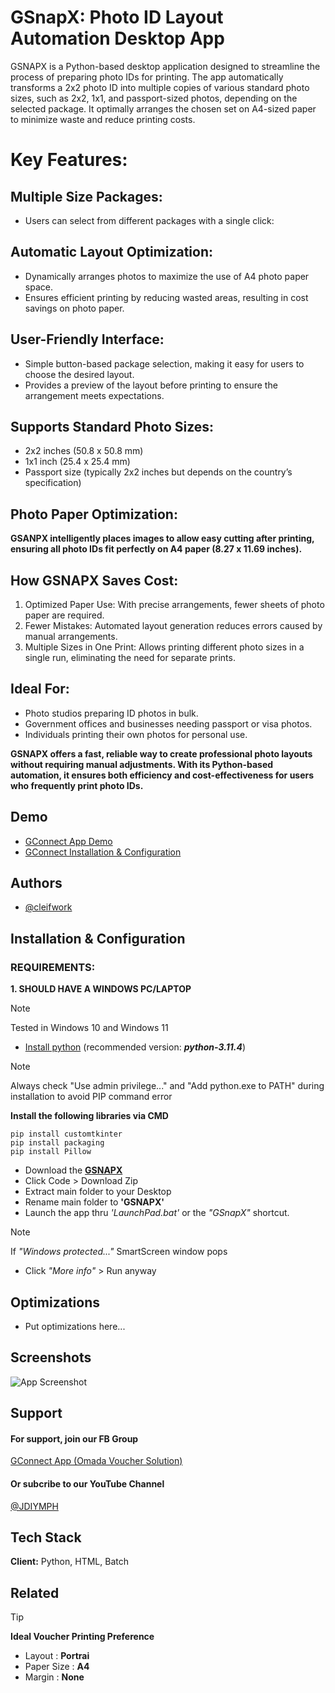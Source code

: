 
# GSnapX: Photo ID Layout Automation Desktop App

GSNAPX is a Python-based desktop application designed to streamline the process of preparing photo IDs for printing. The app automatically transforms a 2x2 photo ID into multiple copies of various standard photo sizes, such as 2x2, 1x1, and passport-sized photos, depending on the selected package. It optimally arranges the chosen set on A4-sized paper to minimize waste and reduce printing costs.

# Key Features:
## Multiple Size Packages:
- Users can select from different packages with a single click:

## Automatic Layout Optimization:
- Dynamically arranges photos to maximize the use of A4 photo paper space.
- Ensures efficient printing by reducing wasted areas, resulting in cost savings on photo paper.

## User-Friendly Interface:
- Simple button-based package selection, making it easy for users to choose the desired layout.
- Provides a preview of the layout before printing to ensure the arrangement meets expectations.

## Supports Standard Photo Sizes:
- 2x2 inches (50.8 x 50.8 mm)
- 1x1 inch (25.4 x 25.4 mm)
- Passport size (typically 2x2 inches but depends on the country’s specification)

## Photo Paper Optimization:
**GSANPX intelligently places images to allow easy cutting after printing, ensuring all photo IDs fit perfectly on A4 paper (8.27 x 11.69 inches).**

## How GSNAPX Saves Cost:
1. Optimized Paper Use: With precise arrangements, fewer sheets of photo paper are required.
2. Fewer Mistakes: Automated layout generation reduces errors caused by manual arrangements.
3. Multiple Sizes in One Print: Allows printing different photo sizes in a single run, eliminating the need for separate prints.

## Ideal For:
- Photo studios preparing ID photos in bulk.
- Government offices and businesses needing passport or visa photos.
- Individuals printing their own photos for personal use.

**GSNAPX offers a fast, reliable way to create professional photo layouts without requiring manual adjustments. With its Python-based automation, it ensures both efficiency and cost-effectiveness for users who frequently print photo IDs.**

## Demo

-   [GConnect App Demo](https://www.youtube.com/watch?v=eXLdvv9VYJA)
-   [GConnect Installation & Configuration](https://www.youtube.com/watch?v=hjWmLe4AmSo)


## Authors
- [@cleifwork](https://www.github.com/cleifwork)

## Installation & Configuration
### REQUIREMENTS:
**1. SHOULD HAVE A WINDOWS PC/LAPTOP** 
> [!NOTE] 
> Tested in Windows 10 and Windows 11

- [Install python](https://www.python.org/downloads/) (recommended version: _**python-3.11.4**_)
> [!NOTE] 
> Always check "Use admin privilege..." and "Add python.exe to PATH" during installation to avoid PIP command error    

**Install the following libraries via CMD**
```
pip install customtkinter
pip install packaging
pip install Pillow
```
		
-   Download the **[GSNAPX](https://github.com/cleifwork/GSNAPX)**
-   Click Code > Download Zip
-   Extract main folder to your Desktop
-   Rename main folder to **'GSNAPX'**
-   Launch the app thru _'LaunchPad.bat'_ or the _"GSnapX"_ shortcut.

> [!NOTE] 
> If _"Windows protected..."_ SmartScreen window pops
-   Click _"More info"_ > Run anyway

## Optimizations
- Put optimizations here...

## Screenshots
![App Screenshot](https://drive.google.com/uc?export=view&id=1Vro6VWORnAFdjA1cgl-9VerqrLVbPYu7)

## Support
#### For support, join our FB Group
[GConnect App (Omada Voucher Solution)](https://www.facebook.com/groups/1776872022780742) 
  
#### Or subcribe to our YouTube Channel
[@JDIYMPH](https://www.youtube.com/channel/UC9O3ezuyjS7C6V7-ZAHCQrA)

## Tech Stack
**Client:** Python, HTML, Batch

## Related
> [!TIP] 
> **Ideal Voucher Printing Preference**
- Layout              : **Portrai**
- Paper Size          : **A4**
- Margin              : **None**   


